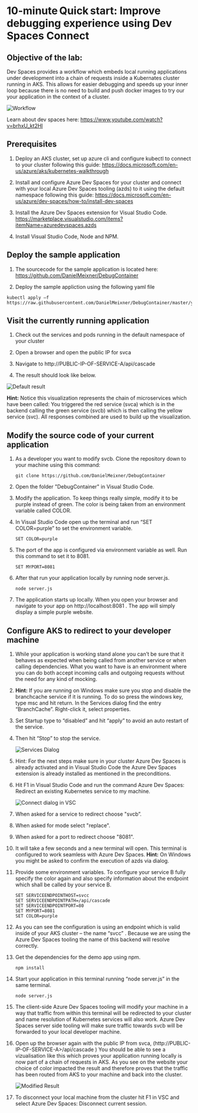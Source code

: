  # 10-minute Quick start: Improve debugging experience using Dev Spaces Connect 

 

## Objective of the lab: 
Dev Spaces provides a workflow which embeds local running applications under development into a chain of requests inside a Kubernates cluster running in AKS. This allows for easier debugging and speeds up your inner loop because there is no need to build and push docker images to try our your application in the context of a cluster. 

![Workflow](/media/scribble.png)
 


Learn about dev spaces here: https://www.youtube.com/watch?v=brhxU_kt2HI 

 

## Prerequisites 

1. Deploy an AKS cluster, set up azure cli and configure kubectl to connect to your cluster following this guide: 
    https://docs.microsoft.com/en-us/azure/aks/kubernetes-walkthrough 

1. Install and configure Azure Dev Spaces for your cluster and connect with your local Azure Dev Spaces tooling (azds) to it using the default namespace   following this guide: https://docs.microsoft.com/en-us/azure/dev-spaces/how-to/install-dev-spaces 

1. Install the Azure Dev Spaces extension for Visual Studio Code. https://marketplace.visualstudio.com/items?itemName=azuredevspaces.azds 

1. Install Visual Studio Code, Node and NPM.

 
## Deploy the sample application 

1. The sourcecode for the sample application is located here: https://github.com/DanielMeixner/DebugContainer  

1. Deploy the sample appliction using the following yaml file 

```
kubectl apply –f https://raw.githubusercontent.com/DanielMeixner/DebugContainer/master/yamls/3svc.yaml 
```


 ## Visit the currently running application  

1. Check out the services and pods running in the default namespace of your cluster 

1. Open a browser and open the public IP for svca 

1. Navigate to http://PUBLIC-IP-OF-SERVICE-A/api/cascade 

1. The result should look like below.  

![Default result](/media/redgreenyellow.png)

 

**Hint:** Notice this visualization represents the chain of microservices which have been called: You triggered the red service (svca) which is in the backend calling the green service (svcb) which is then calling the yellow service (svc). All responses combined are used to build up the visualization.  

## Modify the source code of your current application 

 

1. As a developer you want to modify svcb. Clone the repository down to your machine using this command: 
    ```
    git clone https://github.com/DanielMeixner/DebugContainer 
    ```

1. Open the folder "DebugContainer"  in Visual Studio Code.

1. Modify the application. To keep things really simple, modify it to be purple instead of green.   The color is being taken from an environment variable called COLOR. 

1. In Visual Studio Code open up the terminal and run “SET COLOR=purple” to set the environment variable. 

    ```
    SET COLOR=purple 
    ```

1. The port of the app is configured via environment variable as well. Run this command to set it to 8081. 
    ```
    SET MYPORT=8081 
    ```

1. After that run your application locally by running node server.js. 
    ```
    node server.js
    ```

1. The application starts up locally. When you open your browser and navigate to your app on http://localhost:8081 . The app will simply display a simple purple website.  

 
## Configure AKS to redirect to your developer machine 
1. While your application is working stand alone you can’t be sure that it behaves as expected when being called from another service or when calling dependencies. What you want to have is an environment where you can do both accept incoming calls and outgoing requests without the need for any kind of mocking. 

1. **Hint:** If you are running on Windows make sure you stop and disable the branchcache service if it is running. To do so press the windows key, type msc and hit return. In the Services dialog find the entry “BranchCache”. Right-click it, select properties.  

1. Set Startup type to “disabled” and hit “apply” to avoid an auto restart of the service. 

1. Then hit “Stop” to stop the service. 

    ![Services Dialog](/media/branchcache.png)


1. Hint: For the next steps make sure in your cluster Azure Dev Spaces is already activated and in Visual Studio Code the Azure Dev Spaces extension is already installed as mentioned in the preconditions. 

1. Hit F1 in Visual Studio Code and run the command Azure Dev Spaces: Redirect an existing Kubernetes service to my machine. 

    ![Connect dialog in VSC](/media/connect.png)

1. When asked for a service to redirect choose "svcb”. 
1. When asked for mode select "replace". 
1. When asked for a port to redirect choose "8081". 


1. It will take a few seconds and a new terminal will open. This terminal is configured to work seamless with Azure Dev Spaces.  **Hint:** On Windows you might be asked to confirm the execution of azds via dialog.


1. Provide some environment variables. To configure your service B fully specify the color again and also specify information about the endpoint which shall be called by your service B.  
    ```
    SET SERVICEENDPOINTHOST=svcc 
    SET SERVICEENDPOINTPATH=/api/cascade 
    SET SERVICEENDPOINTPORT=80 
    SET MYPORT=8081 
    SET COLOR=purple 
    ```

1. As you can see the configuration is using an endpoint which is valid inside of your AKS cluster – the name “svcc” . Because we are using the Azure Dev Spaces tooling the name of this backend will resolve correctly. 

1. Get the dependencies for the demo app using npm.
    ```
    npm install
    ```
1. Start your application in this terminal running “node server.js” in the same terminal. 
    ```
    node server.js
    ```

1. The client-side Azure Dev Spaces tooling will modify your machine in a way that traffic from within this terminal will be redirected to your cluster and name resolution of Kubernetes services will also work. Azure Dev Spaces server side tooling will make sure traffic towards svcb will be forwarded to your local developer machine. 

1. Open up the browser again with the public IP from svca, (http://PUBLIC-IP-OF-SERVICE-A>/api/cascade ) You should be able to see a vizualisation like this which proves your application running locally is now part of a chain of requests in AKS. As you see on the website your choice of color impacted the result and therefore proves that the traffic has been routed from AKS to your machine and back into the cluster.   
 
    ![Modified Result](/media/redpurplegyellow.png)
 

 

1. To disconnect your local machine from the cluster hit F1 in VSC and select Azure Dev Spaces: Disconnect current session. 

 

 
 
